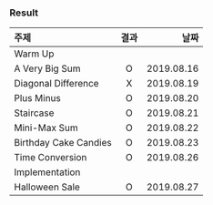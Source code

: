 ### Result
| 주제 | 결과 | 날짜 |
| :--- | :---: | ---: |
| Warm Up |
| A Very Big Sum | O | 2019.08.16 |
| Diagonal Difference | X | 2019.08.19 |
| Plus Minus | O | 2019.08.20 |
| Staircase | O | 2019.08.21 |
| Mini-Max Sum | O | 2019.08.22 |
| Birthday Cake Candies | O | 2019.08.23 |
| Time Conversion | O | 2019.08.26 |
| Implementation |
| Halloween Sale | O | 2019.08.27 |
